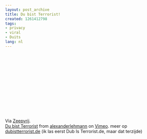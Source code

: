 ```yaml
---
layout: post_archive
title: Du bist Terrorist!
created: 1261412798
tags:
- privacy
- viral
- Duits
lang: nl
---
```

Via [Zeepvrij](http://www.zeepvrij.nl/2009/12/14/du-bist-ein-terrorist).<object width="400" height="225"><param name="allowfullscreen" value="true" /><param name="allowscriptaccess" value="always" /><param name="movie" value="http://vimeo.com/moogaloop.swf?clip_id=4631958&amp;server=vimeo.com&amp;show_title=1&amp;show_byline=1&amp;show_portrait=0&amp;color=&amp;fullscreen=1" /><embed src="http://vimeo.com/moogaloop.swf?clip_id=4631958&amp;server=vimeo.com&amp;show_title=1&amp;show_byline=1&amp;show_portrait=0&amp;color=&amp;fullscreen=1" type="application/x-shockwave-flash" allowfullscreen="true" allowscriptaccess="always" width="400" height="225"></embed></object>
[Du bist Terrorist](http://vimeo.com/4631958) from [alexanderlehmann](http://vimeo.com/user221974) on [Vimeo](http://vimeo.com).
meer op [dubistterrorist.de](http://www.dubistterrorist.de) (ik las eerst Dub Is Terrorist.de, maar dat terzijde)<!--break-->
